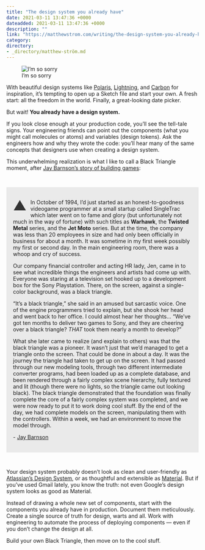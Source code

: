 ```yaml
---
title: "The design system you already have"
date: 2021-03-11 13:47:36 +0000
dateadded: 2021-03-11 13:47:36 +0000
description: ""
link: "https://matthewstrom.com/writing/the-design-system-you-already-have/"
category:
directory:
- _directory/matthew-ström.md
---
```

<figure data-type="image"><img src="https://matthewstrom.com/images/ds-0.jpg" alt="I’m so sorry"><figcaption>I’m so sorry</figcaption></figure>
<p>With beautiful design systems like <a href="https://polaris.shopify.com/" target="_blank" rel="noopener">Polaris</a>, <a href="https://www.lightningdesignsystem.com/" target="_blank" rel="noopener">Lightning</a>, and <a href="https://www.carbondesignsystem.com/" target="_blank" rel="noopener">Carbon</a> for inspiration, it’s tempting to open up a Sketch file and start your own. A fresh start: all the freedom in the world. Finally, a great-looking date picker.</p>
<p>But wait! <strong>You already have a design system.</strong></p>
<p>If you look close enough at your production code, you’ll see the tell-tale signs. Your engineering friends can point out the components (what you might call molecules or atoms) and variables (design tokens). Ask the engineers how and why they wrote the code: you’ll hear many of the same concepts that designers use when creating a design system.</p>
<p>This underwhelming realization is what I like to call a Black Triangle moment, after <a href="http://rampantgames.com/blog/?p=7745" target="_blank" rel="noopener">Jay Barnson’s story of building games</a>:</p>
<div style="background: rgba(0, 0, 0, 0.075); padding: 1.25em; margin: 3em 0">
<p><span style="color: #333; float: left; font-size: 2.5em; line-height: 1; margin-right: 10px;">▲</span> In October of 1994, I’d just started as an honest-to-goodness videogame programmer at a small startup called SingleTrac which later went on to fame and glory (but unfortunately not much in the way of fortune) with such titles as <strong>Warhawk</strong>, the <strong>Twisted Metal</strong> series, and the <strong>Jet Moto</strong> series. But at the time, the company was less than 20 employees in size and had only been officially in business for about a month. It was sometime in my first week possibly my first or second day. In the main engineering room, there was a whoop and cry of success.</p>
<p>Our company financial controller and acting HR lady, Jen, came in to see what incredible things the engineers and artists had come up with. Everyone was staring at a television set hooked up to a development box for the Sony Playstation. There, on the screen, against a single-color background, was a black triangle.</p>
<p>“It’s a black triangle,” she said in an amused but sarcastic voice. One of the engine programmers tried to explain, but she shook her head and went back to her office. I could almost hear her thoughts… “We’ve got ten months to deliver two games to Sony, and they are cheering over a black triangle? <em>THAT</em> took them nearly a month to develop?”</p>
<p>What she later came to realize (and explain to others) was that the black triangle was a pioneer. It wasn’t just that we’d managed to get a triangle onto the screen. That could be done in about a day. It was the journey the triangle had taken to get up on the screen. It had passed through our new modeling tools, through two different intermediate converter programs, had been loaded up as a complete database, and been rendered through a fairly complex scene hierarchy, fully textured and lit (though there were no lights, so the triangle came out looking black). The black triangle demonstrated that the foundation was finally complete the core of a fairly complex system was completed, and we were now ready to put it to work doing cool stuff. By the end of the day, we had complete models on the screen, manipulating them with the controllers. Within a week, we had an environment to move the model through.</p>
<p>- <a href="http://rampantgames.com/blog/?p=7745" target="_blank" rel="noopener">Jay Barnson</a></p>
</div>
<p>Your design system probably doesn’t look as clean and user-friendly as <a href="https://atlassian.design/" target="_blank" rel="noopener">Atlassian’s Design System</a>, or as thoughtful and extensible as <a href="https://material.io/" target="_blank" rel="noopener">Material</a>. But if you’ve used Gmail lately, you know the truth: not even Google’s design system looks as good as Material.</p>
<p>Instead of drawing a whole new set of components, start with the components you already have in production. Document them meticulously. Create a single source of truth for design, warts and all. Work with engineering to automate the process of deploying components — even if you don’t change the design at all.</p>
<p>Build your own Black Triangle, then move on to the cool stuff.</p>
